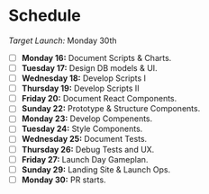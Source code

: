 # Schedule

*Target Launch:* Monday 30th

* [ ] **Monday 16:** Document Scripts & Charts.
* [ ] **Tuesday 17:** Design DB models & UI.
* [ ] **Wednesday 18:** Develop Scripts I
* [ ] **Thursday 19:** Develop Scripts II
* [ ] **Friday 20:** Document React Components.
* [ ] **Sunday 22:** Prototype & Structure Components.
* [ ] **Monday 23:** Develop Compenents.
* [ ] **Tuesday 24:** Style Components.
* [ ] **Wednesday 25:** Document Tests.
* [ ] **Thursday 26:** Debug Tests and UX.
* [ ] **Friday 27:** Launch Day Gameplan.
* [ ] **Sunday 29:** Landing Site & Launch Ops.
* [ ] **Monday 30:** PR starts.
